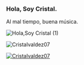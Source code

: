 ### Hola, Soy Cristal.
Al mal tiempo, buena música.

![Hola,Soy Cristal  (1)](https://user-images.githubusercontent.com/79095523/109531420-3c448400-7a8e-11eb-8297-aee1cc0f7ed4.png)

<p align="left"> <img src="https://komarev.com/ghpvc/?username=Cristalvaldez07&label=Profile%20views&color=0e75b6&style=flat" alt="Cristalvaldez07" /> </p>

<p align="left"> <a href="https://github.com/ryo-ma/github-profile-trophy"><img src="https://github-profile-trophy.vercel.app/?username=Cristalvaldez07 " alt="Cristalvaldez07 " /></a> </p>

